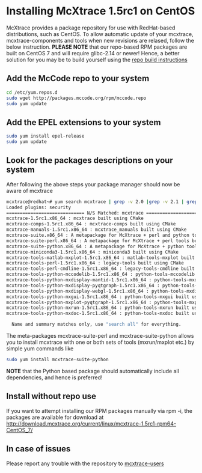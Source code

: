# Installing McXtrace 1.5rc1 on CentOS 

McXtrace provides a package repository for use with RedHat-based distributions, such as CentOS. To allow automatic update of your mcxtrace, mcxtrace-components and tools when new revisions are relased, follow the below instruction. **PLEASE NOTE** that our repo-based RPM packages are built on CentOS 7 and will require glibc-2.14 or newer! Hence, a better solution for you may be to build yourself using the [repo build instructions](https://github.com/McXtraceMcXtrace/McCode/wiki/Building-McStas-McXtrace)


## Add the McCode repo to your system
```bash
cd /etc/yum.repos.d
sudo wget http://packages.mccode.org/rpm/mccode.repo
sudo yum update
```


## Add the EPEL extensions to your system
```bash
sudo yum install epel-release
sudo yum update
```

## Look for the packages descriptions on your system
After following the above steps your package manager should now be aware of mcxtrace

```bash
mcxtrace@redhat~# yum search mcxtrace | grep -v 2.0 |grep -v 2.1 | grep -v 2.2 | grep -v 2.3 | grep -v 2.4
Loaded plugins: security
============================= N/S Matched: mcxtrace ==============================
mcxtrace-1.5rc1.x86_64 : mcxtrace built using CMake
mcxtrace-comps-1.5rc1.x86_64 : mcxtrace-comps built using CMake
mcxtrace-manuals-1.5rc1.x86_64 : mcxtrace_manuals built using CMake
mcxtrace-suite.x86_64 : A metapackage for McXtrace + perl and python tools built using CMake
mcxtrace-suite-perl.x86_64 : A metapackage for McXtrace + perl tools built using CMake
mcxtrace-suite-python.x86_64 : A metapackage for McXtrace + python tools built using CMake
mcxtrace-miniconda3-1.5rc1.x86_64 : miniconda3 built using CMake
mcxtrace-tools-matlab-mxplot-1.5rc1.x86_64 : matlab-tools-mxplot built using CMake
mcxtrace-tools-perl-1.5rc1.x86_64 : legacy-tools built using CMake
mcxtrace-tools-perl-cmdline-1.5rc1.x86_64 : legacy-tools-cmdline built using CMake
mcxtrace-tools-python-mccodelib-1.5rc1.x86_64 : python-tools-mccodelib built using CMake
mcxtrace-tools-python-mxdisplay-mantid-1.5rc1.x86_64 : python-tools-mxdisplay-mantid built using CMake
mcxtrace-tools-python-mxdisplay-pyqtgraph-1.5rc1.x86_64 : python-tools-mxdisplay-pyqtgraph built using CMake
mcxtrace-tools-python-mxdisplay-webgl-1.5rc1.x86_64 : python-tools-mxdisplay-webgl
mcxtrace-tools-python-mxgui-1.5rc1.x86_64 : python-tools-mxgui built using CMake
mcxtrace-tools-python-mxplot-pyqtgraph-1.5rc1.x86_64 : python-tools-mxplot-pyqtgraph built using CMake
mcxtrace-tools-python-mxrun-1.5rc1.x86_64 : python-tools-mxrun built using CMake
mcxtrace-tools-python-mxdoc-1.5rc1.x86_64 : python-tools-mxdoc built using CMake

  Name and summary matches only, use "search all" for everything.
```
The meta-packages mcxtrace-suite-perl and mcxtrace-suite-python allows you to install mcxtrace with one or both sets of tools (mxrun/mxplot etc.) by simple yum commands like

```bash
sudo yum install mcxtrace-suite-python
```

**NOTE** that the Python based package should automatically include
all dependencies, and hence is preferred!

## Install without repo use
If you want to attempt installing our RPM packages manually via rpm -i, the packages are available for download at http://download.mcxtrace.org/current/linux/mcxtrace-1.5rc1-rpm64-CentOS_7/

## In case of issues
Please report any trouble with the repository to [mcxtrace-users](mailto:mcstas-users@mcxtrace.org)

